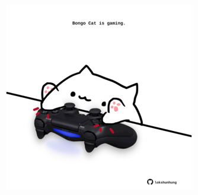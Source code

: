 <!-- built at 19/12/2024, 09:00:41 UTC -->
<p align="center">
  <img width="500" height="500" src="./ReadmeImage.svg">
</p>
